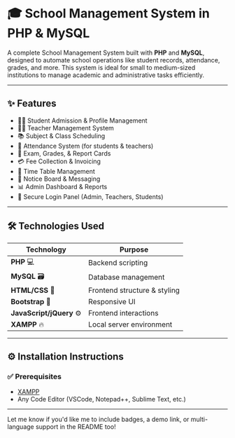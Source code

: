 # 🎓 School Management System in PHP & MySQL

A complete School Management System built with **PHP** and **MySQL**, designed to automate school operations like student records, attendance, grades, and more. This system is ideal for small to medium-sized institutions to manage academic and administrative tasks efficiently.

---

## ✨ Features

- 🧑‍🎓 Student Admission & Profile Management  
- 👨‍🏫 Teacher Management System  
- 📚 Subject & Class Scheduling  
- 📝 Attendance System (for students & teachers)  
- 🧾 Exam, Grades, & Report Cards  
- 💳 Fee Collection & Invoicing  
- 📅 Time Table Management  
- 📢 Notice Board & Messaging  
- 📊 Admin Dashboard & Reports  
- 🔐 Secure Login Panel (Admin, Teachers, Students)

---

## 🛠️ Technologies Used

| Technology       | Purpose                        |
|------------------|--------------------------------|
| **PHP** 💻        | Backend scripting               |
| **MySQL** 🗃️      | Database management             |
| **HTML/CSS** 🎨   | Frontend structure & styling    |
| **Bootstrap** 🧩  | Responsive UI                   |
| **JavaScript/jQuery** ⚙️ | Frontend interactions    |
| **XAMPP** 🔥      | Local server environment        |

---

## ⚙️ Installation Instructions

### ✅ Prerequisites

- [XAMPP](https://www.apachefriends.org/)
- Any Code Editor (VSCode, Notepad++, Sublime Text, etc.)

---

Let me know if you'd like me to include badges, a demo link, or multi-language support in the README too!
